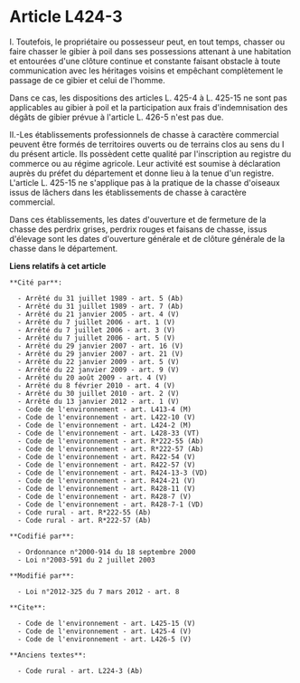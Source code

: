 # Article L424-3

I. Toutefois, le propriétaire ou possesseur peut, en tout temps, chasser ou faire chasser le gibier à poil dans ses
possessions attenant à une habitation et entourées d'une clôture continue et constante faisant obstacle à toute communication
avec les héritages voisins et empêchant complètement le passage de ce gibier et celui de l'homme. 

Dans ce cas, les dispositions des articles L. 425-4 à L. 425-15 ne sont pas applicables au gibier à poil et la participation
aux frais d'indemnisation des dégâts de gibier prévue à l'article L. 426-5 n'est pas due. 

II.-Les établissements professionnels de chasse à caractère commercial peuvent être formés de territoires ouverts ou de
terrains clos au sens du I du présent article. Ils possèdent cette qualité par l'inscription au registre du commerce ou au
régime agricole. Leur activité est soumise à déclaration auprès du préfet du département et donne lieu à la tenue d'un
registre. L'article L. 425-15 ne s'applique pas à la pratique de la chasse d'oiseaux issus de lâchers dans les établissements
de chasse à caractère commercial. 

Dans ces établissements, les dates d'ouverture et de fermeture de la chasse des perdrix grises, perdrix rouges et faisans de
chasse, issus d'élevage sont les dates d'ouverture générale et de clôture générale de la chasse dans le département.

**Liens relatifs à cet article**

	**Cité par**:

	  - Arrêté du 31 juillet 1989 - art. 5 (Ab)
	  - Arrêté du 31 juillet 1989 - art. 7 (Ab)
	  - Arrêté du 21 janvier 2005 - art. 4 (V)
	  - Arrêté du 7 juillet 2006 - art. 1 (V)
	  - Arrêté du 7 juillet 2006 - art. 3 (V)
	  - Arrêté du 7 juillet 2006 - art. 5 (V)
	  - Arrêté du 29 janvier 2007 - art. 16 (V)
	  - Arrêté du 29 janvier 2007 - art. 21 (V)
	  - Arrêté du 22 janvier 2009 - art. 5 (V)
	  - Arrêté du 22 janvier 2009 - art. 9 (V)
	  - Arrêté du 20 août 2009 - art. 4 (V)
	  - Arrêté du 8 février 2010 - art. 4 (V)
	  - Arrêté du 30 juillet 2010 - art. 2 (V)
	  - Arrêté du 13 janvier 2012 - art. 1 (V)
	  - Code de l'environnement - art. L413-4 (M)
	  - Code de l'environnement - art. L422-10 (V)
	  - Code de l'environnement - art. L424-2 (M)
	  - Code de l'environnement - art. L428-33 (VT)
	  - Code de l'environnement - art. R*222-55 (Ab)
	  - Code de l'environnement - art. R*222-57 (Ab)
	  - Code de l'environnement - art. R422-54 (V)
	  - Code de l'environnement - art. R422-57 (V)
	  - Code de l'environnement - art. R424-13-3 (VD)
	  - Code de l'environnement - art. R424-21 (V)
	  - Code de l'environnement - art. R428-11 (V)
	  - Code de l'environnement - art. R428-7 (V)
	  - Code de l'environnement - art. R428-7-1 (VD)
	  - Code rural - art. R*222-55 (Ab)
	  - Code rural - art. R*222-57 (Ab)

	**Codifié par**:

	  - Ordonnance n°2000-914 du 18 septembre 2000
	  - Loi n°2003-591 du 2 juillet 2003

	**Modifié par**:

	  - Loi n°2012-325 du 7 mars 2012 - art. 8

	**Cite**:

	  - Code de l'environnement - art. L425-15 (V)
	  - Code de l'environnement - art. L425-4 (V)
	  - Code de l'environnement - art. L426-5 (V)

	**Anciens textes**:

	  - Code rural - art. L224-3 (Ab)
